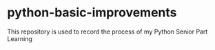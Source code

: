 # python-basic-improvements
This repository is used to record the process of my Python Senior Part Learning
